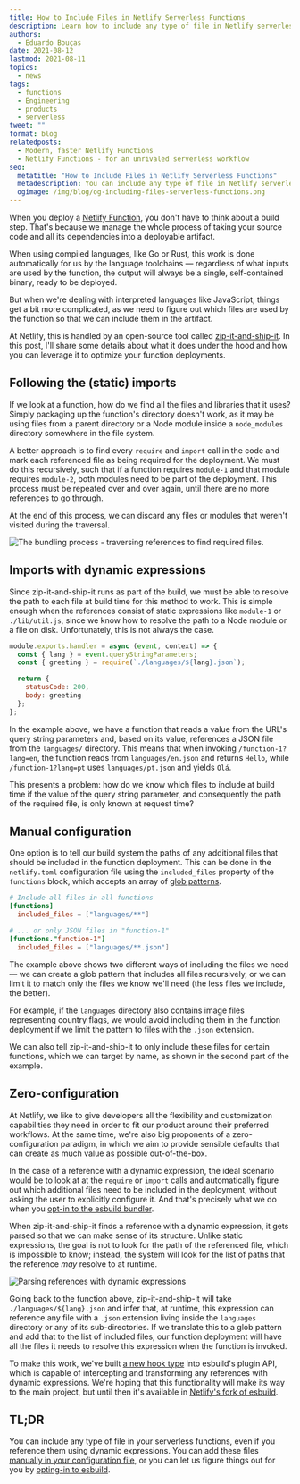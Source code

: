 ```yaml
---
title: How to Include Files in Netlify Serverless Functions
description: Learn how to include any type of file in Netlify serverless functions, even if you reference them using dynamic expressions.
authors:
  - Eduardo Bouças
date: 2021-08-12
lastmod: 2021-08-11
topics:
  - news
tags:
  - functions
  - Engineering
  - products
  - serverless
tweet: ""
format: blog
relatedposts:
  - Modern, faster Netlify Functions
  - Netlify Functions - for an unrivaled serverless workflow
seo:
  metatitle: "How to Include Files in Netlify Serverless Functions"
  metadescription: You can include any type of file in Netlify serverless functions, even if you reference them using dynamic expressions. Learn how in this blog post.
  ogimage: /img/blog/og-including-files-serverless-functions.png
---
```


When you deploy a [Netlify Function](https://www.netlify.com/products/functions/), you don't have to think about a build step. That's because we manage the whole process of taking your source code and all its dependencies into a deployable artifact.

When using compiled languages, like Go or Rust, this work is done automatically for us by the language toolchains — regardless of what inputs are used by the function, the output will always be a single, self-contained binary, ready to be deployed.

But when we're dealing with interpreted languages like JavaScript, things get a bit more complicated, as we need to figure out which files are used by the function so that we can include them in the artifact.

At Netlify, this is handled by an open-source tool called [zip-it-and-ship-it](https://github.com/netlify/zip-it-and-ship-it). In this post, I'll share some details about what it does under the hood and how you can leverage it to optimize your function deployments.

## Following the (static) imports

If we look at a function, how do we find all the files and libraries that it uses? Simply packaging up the function's directory doesn't work, as it may be using files from a parent directory or a Node module inside a `node_modules` directory somewhere in the file system.

A better approach is to find every `require` and `import` call in the code and mark each referenced file as being required for the deployment. We must do this recursively, such that if a function requires `module-1` and that module requires `module-2`, both modules need to be part of the deployment. This process must be repeated over and over again, until there are no more references to go through.

At the end of this process, we can discard any files or modules that weren't visited during the traversal.

![The bundling process - traversing references to find required files.](/img/blog/function-dependency-traversal.png "The bundling process - traversing references to find required files.")

## Imports with dynamic expressions

Since zip-it-and-ship-it runs as part of the build, we must be able to resolve the path to each file at build time for this method to work. This is simple enough when the references consist of static expressions like `module-1` or `./lib/util.js`, since we know how to resolve the path to a Node module or a file on disk. Unfortunately, this is not always the case.

```js
module.exports.handler = async (event, context) => {
  const { lang } = event.queryStringParameters;
  const { greeting } = require(`./languages/${lang}.json`);

  return {
    statusCode: 200,
    body: greeting
  };
};
```

In the example above, we have a function that reads a value from the URL's query string parameters and, based on its value, references a JSON file from the `languages/` directory. This means that when invoking `/function-1?lang=en`, the function reads from `languages/en.json` and returns `Hello`, while `/function-1?lang=pt` uses `languages/pt.json` and yields `Olá`.

This presents a problem: how do we know which files to include at build time if the value of the query string parameter, and consequently the path of the required file, is only known at request time?

## Manual configuration

One option is to tell our build system the paths of any additional files that should be included in the function deployment. This can be done in the `netlify.toml` configuration file using the `included_files` property of the `functions` block, which accepts an array of [glob patterns](https://www.npmjs.com/package/glob#glob-primer).

```toml
# Include all files in all functions
[functions]
  included_files = ["languages/**"]

# ... or only JSON files in "function-1"
[functions."function-1"]
  included_files = ["languages/**.json"]
```

The example above shows two different ways of including the files we need — we can create a glob pattern that includes all files recursively, or we can limit it to match only the files we know we'll need (the less files we include, the better).

For example, if the `languages` directory also contains image files representing country flags, we would avoid including them in the function deployment if we limit the pattern to files with the `.json` extension.

We can also tell zip-it-and-ship-it to only include these files for certain functions, which we can target by name, as shown in the second part of the example.

## Zero-configuration

At Netlify, we like to give developers all the flexibility and customization capabilities they need in order to fit our product around their preferred workflows. At the same time, we're also big proponents of a zero-configuration paradigm, in which we aim to provide sensible defaults that can create as much value as possible out-of-the-box.

In the case of a reference with a dynamic expression, the ideal scenario would be to look at at the `require` or `import` calls and automatically figure out which additional files need to be included in the deployment, without asking the user to explicitly configure it. And that's precisely what we do when you [opt-in to the esbuild bundler](https://www.netlify.com/blog/2021/04/02/modern-faster-netlify-functions/).

When zip-it-and-ship-it finds a reference with a dynamic expression, it gets parsed so that we can make sense of its structure. Unlike static expressions, the goal is not to look for the path of the referenced file, which is impossible to know; instead, the system will look for the list of paths that the reference _may_ resolve to at runtime.

![Parsing references with dynamic expressions](/img/blog/function-parsing-dynamic-expression.png "Parsing references with dynamic expressions")

Going back to the function above, zip-it-and-ship-it will take `./languages/${lang}.json` and infer that, at runtime, this expression can reference any file with a `.json` extension living inside the `languages` directory or any of its sub-directories. If we translate this to a glob pattern and add that to the list of included files, our function deployment will have all the files it needs to resolve this expression when the function is invoked.

To make this work, we've built [a new hook type](https://github.com/netlify/esbuild/blob/netlify/NETLIFY.md#ondynamicimport-plugins) into esbuild's plugin API, which is capable of intercepting and transforming any references with dynamic expressions. We're hoping that this functionality will make its way to the main project, but until then it's available in [Netlify's fork of esbuild](https://github.com/netlify/esbuild).

## TL;DR

You can include any type of file in your serverless functions, even if you reference them using dynamic expressions. You can add these files [manually in your configuration file](https://docs.netlify.com/configure-builds/file-based-configuration/#functions), or you can let us figure things out for you by [opting-in to esbuild](https://www.netlify.com/blog/2021/04/02/modern-faster-netlify-functions/).
